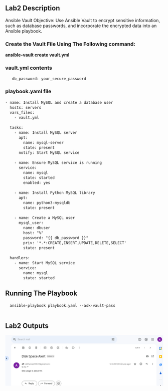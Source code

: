 ## Lab2 Description 

Ansible Vault Objective: Use Ansible Vault to encrypt sensitive information, such as database passwords, and incorporate the encrypted data into an Ansible playbook.

### Create the Vault File Using The Following command: 
**ansible-vault create vault.yml**
### vault.yml contents 
```
   db_password: your_secure_password

```
### playbook.yaml file
```
- name: Install MySQL and create a database user
  hosts: servers
  vars_files:
    - vault.yml

  tasks:
    - name: Install MySQL server
      apt:
        name: mysql-server
        state: present
      notify: Start MySQL service

    - name: Ensure MySQL service is running
      service:
        name: mysql
        state: started
        enabled: yes

    - name: Install Python MySQL library
      apt:
        name: python3-mysqldb
        state: present

    - name: Create a MySQL user
      mysql_user:
        name: dbuser
        host: "%"
        password: "{{ db_password }}"
        priv: '*.*:CREATE,INSERT,UPDATE,DELETE,SELECT'
        state: present

  handlers:
    - name: Start MySQL service
      service:
        name: mysql
        state: started

```
## Running The Playbook
```
  ansible-playbook playbook.yaml --ask-vault-pass
  
```

## Lab2 Outputs

![](https://github.com/AliKhamed/ivolve_labs/blob/main/linux/screenshots/lab2.png)



